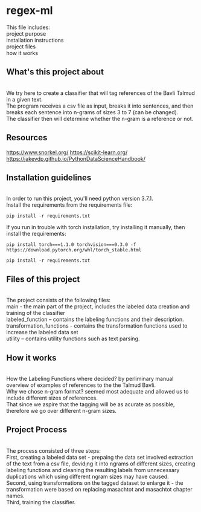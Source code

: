 # regex-ml

This file includes:
<br> project purpose
<br> installation instructions
<br> project files
<br> how it works
<br project process>

## What's this project about

<br>We try here to create a classifier that will tag references of the Bavli Talmud in a given text.
<br>The program receives a csv file as input, breaks it into sentences, and then breaks each sentence into n-grams of sizes 3 to 7 (can be changed).
<br>The classifier then will determine whether the n-gram is a reference or not.

## Resources
https://www.snorkel.org/
https://scikit-learn.org/
https://jakevdp.github.io/PythonDataScienceHandbook/

## Installation guidelines

<br>In order to run this project, you'll need python version 3.7.1.
<br>Install the requirements from the requirements file:
```
pip install -r requirements.txt
```
If you run in trouble with torch installation, try installing it manually, then install the requirements:
```
pip install torch===1.1.0 torchvision===0.3.0 -f https://download.pytorch.org/whl/torch_stable.html

pip install -r requirements.txt
```

## Files of this project

<br>The project consists of the following files:
<br>main - the main part of the project, includes the labeled data creation and training of the classifier
<br>labeled_function – contains the labeling functions and their description.
<br>transformation_functions - contains the transformation functions used to increase the labeled data set
<br>utility – contains utility functions such as text parsing.

## How it works

<br>How the Labeling Functions where decided? by perliminary manual overview of examples of references to the the Talmud Bavli.
<br>Why we chose n-gram format? seemed most adequate and allowed us to include different sizes of references.
<br>That since we aspire that the tagging will be as acurate as possible, therefore we go over different n-gram sizes.

## Project Process
<br>The process consisted of three steps:
<br>First, creating a labeled data set - prepaing the data set involved extraction of the text from a csv file, devidןng it into ngrams of different sizes, creating labeling functions and cleaning the resulting labels from unnecessary duplications which using different ngram sizes may have caused. 
<br>Second, using transformations on the tagged dataset to enlarge it - the transformation were based on replacing masachtot and masachtot chapter names.
<br>Third, training the classifier. 


